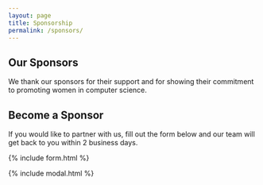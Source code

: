 ```yaml
---
layout: page
title: Sponsorship
permalink: /sponsors/
---
```



## Our Sponsors

We thank our sponsors for their support and for showing their commitment to promoting women in computer science.


## Become a Sponsor

If you would like to partner with us, fill out the form below and our team will get back to you within 2 business days.

{% include form.html %}

{% include modal.html %}